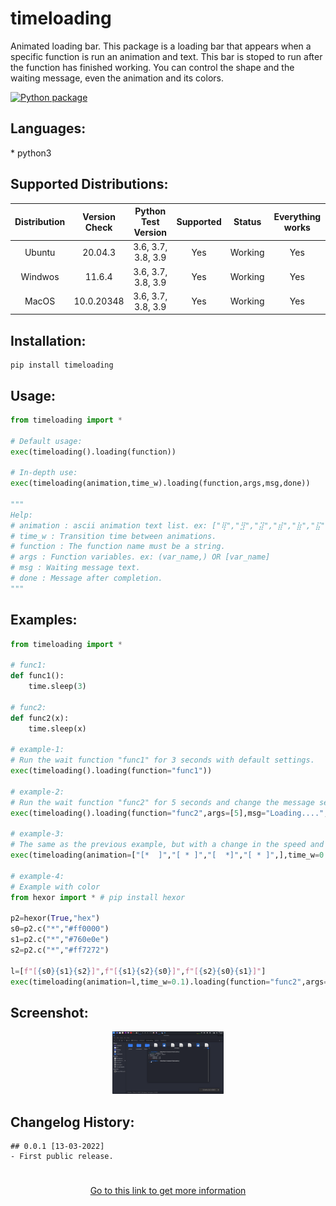 <h1>timeloading</h1>

<p>Animated loading bar. This package is a loading bar that appears when a specific function is run an animation and text. This bar is stoped to run after the function has finished working. You can control the shape and the waiting message, even the animation and its colors.</p>

[![Python package](https://github.com/yasserbdj96/timeloading/actions/workflows/python-app.yml/badge.svg?branch=main)](https://github.com/yasserbdj96/timeloading/actions/workflows/python-app.yml)

<h2>Languages:</h2>
* python3

<h2>Supported Distributions:</h2>

| Distribution | Version Check     | Python Test Version | Supported | Status  | Everything works |
| :----------: | :---------------: | :-----------------: | :-------: | :----:  | :--------------: |
| Ubuntu       | 20.04.3           | 3.6, 3.7, 3.8, 3.9  | Yes       | Working | Yes              |
| Windwos      | 11.6.4            | 3.6, 3.7, 3.8, 3.9  | Yes       | Working | Yes              |
| MacOS        | 10.0.20348        | 3.6, 3.7, 3.8, 3.9  | Yes       | Working | Yes              |

<h2>Installation:</h2>

```
pip install timeloading
```

<h2>Usage:</h2>

```python
from timeloading import *

# Default usage:
exec(timeloading().loading(function))

# In-depth use:
exec(timeloading(animation,time_w).loading(function,args,msg,done))

"""
Help:
# animation : ascii animation text list. ex: ["⢿","⣻","⣽","⣾","⣷","⣯","⣟","⡿"] OR "⢿⣻⣽⣾⣷⣯⣟⡿"
# time_w : Transition time between animations.
# function : The function name must be a string.
# args : Function variables. ex: (var_name,) OR [var_name]
# msg : Waiting message text.
# done : Message after completion.
"""
```

<h2>Examples:</h2>

```python
from timeloading import *

# func1:
def func1():
    time.sleep(3)

# func2:
def func2(x):
    time.sleep(x)

# example-1:
# Run the wait function "func1" for 3 seconds with default settings.
exec(timeloading().loading(function="func1"))

# example-2:
# Run the wait function "func2" for 5 seconds and change the message settings.
exec(timeloading().loading(function="func2",args=[5],msg="Loading....",done="ok"))

# example-3:
# The same as the previous example, but with a change in the speed and shape of the animation.
exec(timeloading(animation=["[*  ]","[ * ]","[  *]","[ * ]",],time_w=0.1).loading(function="func2",args=[5],msg="Loading....",done="ok"))

# example-4:
# Example with color
from hexor import * # pip install hexor

p2=hexor(True,"hex")
s0=p2.c("*","#ff0000")
s1=p2.c("*","#760e0e")
s2=p2.c("*","#ff7272")

l=[f"[{s0}{s1}{s2}]",f"[{s1}{s2}{s0}]",f"[{s2}{s0}{s1}]"]
exec(timeloading(animation=l,time_w=0.1).loading(function="func2",args=[5],msg="Loading....",done="ok"))
```

<h2>Screenshot:</h2>

<div align="center">
    <a href="https://raw.githubusercontent.com/yasserbdj96/timeloading/main/screenshot/screenshot_1.png">
        <img alt="yasserbdj96" height="100" src="https://raw.githubusercontent.com/yasserbdj96/timeloading/main/screenshot/screenshot_1.png">
    </a>
</div>

<h2>Changelog History:</h2>

```
## 0.0.1 [13-03-2022]
- First public release.
```

<h1></h1> 

<div align="center">
    <a href="http://yasserbdj96.github.io/">Go to this link to get more information</a>
    <br>
    <a href="https://github.com/yasserbdj96/imbot" align="center">
        <img align="center"  alt="" src="https://visitor-badge.laobi.icu/badge?page_id=yasserbdj96.timeloading">
    </a>
</div>